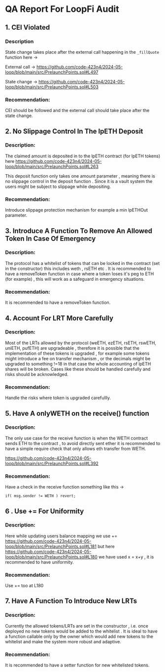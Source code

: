 # QA Report For LoopFi Audit

## 1. CEI Violated

### Description

State change takes place after the external call happening in the `_fillQuote` function here ->

External call -> https://github.com/code-423n4/2024-05-loop/blob/main/src/PrelaunchPoints.sol#L497

State change -> https://github.com/code-423n4/2024-05-loop/blob/main/src/PrelaunchPoints.sol#L503

### Recommendation:

CEI should be followed and the external call should take place after the state change.


## 2. No Slippage Control In The lpETH Deposit

### Description:

The claimed amount is deposited in to the lpETH contract (for lpETH tokens)  here
https://github.com/code-423n4/2024-05-loop/blob/main/src/PrelaunchPoints.sol#L263

This deposit function only takes one amount parameter  , meaning there is no slippage control in the deposit function . Since it is a vault system the users might be subject to slippage while depositing.

### Recommendation:

Introduce slippage protection mechanism for example a min lpETHOut parameter.


## 3. Introduce A Function To Remove An Allowed Token In Case Of Emergency

### Description:

The protocol has a whitelist of tokens that can be locked in the contract (set in the constructor) this includes weth , rsETH etc . It is recommended to have a 
removeToken function in case where a token loses it's peg to ETH (for example) , this will work as a safeguard in emergency situations.

### Recommendation:

 It is recommended to have a removeToken function.


## 4. Account For LRT More Carefully

### Description:

Most of the LRTs allowed by the protocol (weETH, ezETH, rsETH, rswETH, uniETH, pufETH) are upgradeable , therefore it is possible that the implementation of these tokens is upgraded , for example some tokens might introduce a fee on transfer mechanism , or the decimals might be upgraded to something !=18 in that case the whole accounting of lpETH shares will be broken.  Cases like these should be handled carefully and risks should be acknowledged.

### Recommendation:

Handle the risks where token is upgraded carefullly.


## 5. Have A onlyWETH on the receive() function

### Description:

The only use case for the receive function is when the WETH contract sends ETH to the contract , to avoid directly sent ether it is recommended to have a simple require check that only allows eth transfer from WETH.

https://github.com/code-423n4/2024-05-loop/blob/main/src/PrelaunchPoints.sol#L392

### Recommendation:

Have a check in the receive function something like this ->

`if( msg.sender != WETH ) revert;`


## 6 . Use += For Uniformity

### Description:

Here while updating users balance mapping we use += https://github.com/code-423n4/2024-05-loop/blob/main/src/PrelaunchPoints.sol#L181 but here https://github.com/code-423n4/2024-05-loop/blob/main/src/PrelaunchPoints.sol#L180 we have used x = x+y , it is recommended to have uniformity.

### Recommendation:

Use += too at L180


## 7. Have A Function To Introduce New LRTs

### Description:

Currently the allowed tokens/LRTs are set in the constructor , i.e. once deployed no new tokens would be added to the whitelist . It is ideal to have a function callable only by the owner which would add new tokens to the whitelist and make the system more robust and adaptive.

### Recommendation:

It is recommended to have a setter function for new whitelisted tokens.

